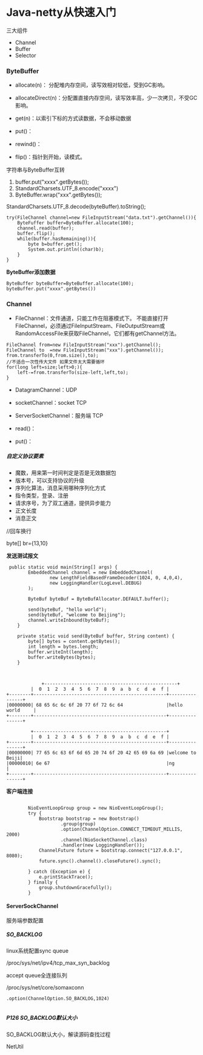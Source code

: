 # Java-netty从快速入门

三大组件

* Channel
* Buffer
* Selector





### ByteBuffer

* allocate(n)： 分配堆内存空间，读写效相对较低，受到GC影响。
* allocateDirect(n)：分配置直接内存空间，读写效率高，少一次拷贝，不受GC影响。
* get(n)：以索引下标的方式读数据，不会移动数据

* put()：
* rewind()：
* flip()：指针到开始，读模式。

字符串与ByteBuffer互转
1. buffer.put("xxxx".getBytes());
2. StandardCharsets.UTF_8.encode("xxxx")
3. ByteBuffer.wrap("xxx".getBytes());

StandardCharsets.UTF_8.decode(byteBuffer).toString();

```
try(FileChannel channel=new FileInputStream("data.txt").getChannel()){
	ByteFuffer buffer=ByteBuffer.allocate(100);
	channel.read(buffer);
	buffer.flip();
	while(buffer.hasRemaining()){
		byte b=buffer.get();
		System.out.println((char)b);
	}
}
```

**ByteBuffer添加数据**

```
ByteBuffer byteBuffer=ByteBuffer.allocate(100);
byteBuffer.put("xxxx".getBytes())
```



### Channel
* FileChannel：文件通道，只能工作在阻塞模式下。
    不能直接打开FileChannel，必须通过FileInputStream、FileOutputStream或RandomAccessFile来获取FileChannel，它们都有getChannel方法。

```
FileChannel from=new FileInputStream("xxx").getChannel();
FileChannel to  =new FileInputStream("xxx").getChannel());
from.transferTo(0,from.size(),to);
//不适合一次性传大文件 如果文件太大需要循环
for(long left=size;left>0;){
    left-=from.transferTo(size-left,left,to);
}
```
* DatagramChannel：UDP
* socketChannel：socket TCP
* ServerSocketChannel：服务端 TCP

* read()：
* put()：



##### 自定义协议要素

* 魔数，用来第一时间判定是否是无效数据包
* 版本号，可以支持协议的升级
* 序列化算法，消息采用哪种序列化方式
* 指令类型，登录、注册
* 请求序号，为了双工通道，提供异步能力
* 正文长度
* 消息正文



//回车换行

byte[] br={13,10}

**发送测试报文**

```
 public static void main(String[] args) {
        EmbeddedChannel channel = new EmbeddedChannel(
                new LengthFieldBasedFrameDecoder(1024, 0, 4,0,4),
                new LoggingHandler(LogLevel.DEBUG)
        );

        ByteBuf byteBuf = ByteBufAllocator.DEFAULT.buffer();

        send(byteBuf, "hello world");
        send(byteBuf, "welcome to Beijing");
        channel.writeInbound(byteBuf);
    }

    private static void send(ByteBuf buffer, String content) {
        byte[] bytes = content.getBytes();
        int length = bytes.length;
        buffer.writeInt(length);
        buffer.writeBytes(bytes);
    }
    
   
   
             +-------------------------------------------------+
         |  0  1  2  3  4  5  6  7  8  9  a  b  c  d  e  f |
+--------+-------------------------------------------------+----------------+
|00000000| 68 65 6c 6c 6f 20 77 6f 72 6c 64                |hello world     |
+--------+-------------------------------------------------+----------------+

         +-------------------------------------------------+
         |  0  1  2  3  4  5  6  7  8  9  a  b  c  d  e  f |
+--------+-------------------------------------------------+----------------+
|00000000| 77 65 6c 63 6f 6d 65 20 74 6f 20 42 65 69 6a 69 |welcome to Beiji|
|00000010| 6e 67                                           |ng              |
+--------+-------------------------------------------------+----------------+
```



**客户端连接**

```

        NioEventLoopGroup group = new NioEventLoopGroup();
        try {
            Bootstrap bootstrap = new Bootstrap()
                    .group(group)
                    .option(ChannelOption.CONNECT_TIMEOUT_MILLIS, 2000)
                    .channel(NioSocketChannel.class)
                    .handler(new LoggingHandler());
            ChannelFuture future = bootstrap.connect("127.0.0.1", 8080);
            future.sync().channel().closeFuture().sync();

        } catch (Exception e) {
            e.printStackTrace();
        } finally {
            group.shutdownGracefully();
        }
```



#### ServerSockChannel

服务端参数配置

##### SO_BACKLOG

linux系统配置sync queue

/proc/sys/net/ipv4/tcp_max_syn_backlog

accept queue全连接队列

/proc/sys/net/core/somaxconn

```
.option(ChannelOption.SO_BACKLOG,1024)
```

```

```







##### P126 SO_BACKLOG默认大小

SO_BACKLOG默认大小，解读源码查找过程

NetUtil






